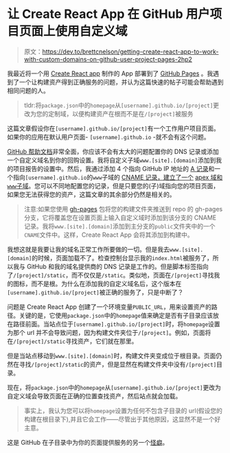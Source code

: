 # 让 Create React App 在 GitHub 用户项目页面上使用自定义域

> 原文：<https://dev.to/brettcnelson/getting-create-react-app-to-work-with-custom-domains-on-github-user-project-pages-2hp2>

我最近将一个用 [Create React app](https://github.com/facebook/create-react-app) 制作的 App 部署到了 [GitHub Pages](https://pages.github.com/) 。我遇到了一个让构建资产得到正确服务的问题，并认为这篇快速的帖子可能会帮助遇到相同问题的人。

> tldr:将`package.json`中的`homepage`从`[username].github.io/[project]`更改为您的定制域，以便构建资产在根而不是在`/[project]`被服务

这篇文章假设你在`[username].github.io/[project]`有一个工作用户项目页面。如果你的应用在默认用户页面- `[username].github.io` -就不会有这个问题。

[GitHub 帮助文档](https://help.github.com/en/articles/using-a-custom-domain-with-github-pages)非常全面，你应该不会有太大的问题配置你的 DNS 记录或添加一个自定义域名到你的回购设置。我将自定义子域`www.[site].[domain]`添加到我的项目报告的设置中。然后，我通过添加 4 个指向 GitHub IP 地址的 [A 记录](https://help.github.com/en/articles/setting-up-an-apex-domain)和一个指向`[username].github.io`的`www`子域的 [CNAME 记录，建立了一个](https://help.github.com/en/articles/setting-up-a-www-subdomain) [apex 域和`www`子域](https://help.github.com/en/articles/setting-up-an-apex-domain-and-www-subdomain)。您可以不同地配置您的记录，但是只要您的(子)域指向您的项目页面，如果您无法获得您的资产，这篇文章的其余部分仍然是相关的。

> 注意:如果您使用 [gh-pages](https://www.npmjs.com/package/gh-pages) 包将您的构建文件夹推送到 repo 的 gh-pages 分支，它将覆盖您在设置页面上输入自定义域时添加到该分支的 CNAME 记录。我将`www.[site].[domain]`添加到主分支的`public`文件夹中的一个`CNAME`文件中。这样，Create React App 会将其添加到构建中。

我想这就是我要让我的域名正常工作所要做的一切。但是我去`www.[site].[domain]`的时候，页面加载不了。检查控制台显示我的`index.html`被服务了，所以我与 GitHub 和我的域名提供商的 DNS 记录是工作的。但是脚本标签指向了`/[project]/static`，而不仅仅是`/static`。类似地，页面在`/[project]`寻找我的图标，而不是根。为什么在添加我的自定义域名后，这个版本在`[username].github.io/[project]`被正确的服务了，只是中断了？

问题是 Create React App 创建了一个环境变量`PUBLIC_URL`，用来设置资产的路径。关键的是，它使用`package.json`中的`homepage`值来确定是否有子目录应该放在路径前面。当站点位于`[username].github.io/[project]`时，将`homepage`设置为那个 url 并不会导致问题，因为构建文件夹位于`/[project]`。例如，页面将在`/[project]/static`寻找资产，它们就在那里。

但是当站点移动到`www.[site].[domain]`时，构建文件夹变成位于根目录。页面仍然在寻找`/[project]/static`的资产，但是显然在构建文件夹中没有`/[project]`目录。

现在，将`package.json`中的`homepage`从`[username].github.io/[project]`更改为自定义域会导致页面在正确的位置查找资产，然后站点就会加载。

> 事实上，我认为您可以将`homepage`设置为任何不包含子目录的 url(假设您的构建在根目录下),并且它会工作——尽管出于其他原因，这显然不是一个好主意。

这是 GitHub 在子目录中为你的页面提供服务的另一个[怪癖](https://medium.com/@shushugah/2-customs-domains-for-2-github-pages-a8a9e77d3e57)。